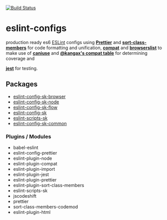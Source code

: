 [![Build Status](https://travis-ci.org/soenkekluth/eslint-configs.svg?branch=master)](https://travis-ci.org/soenkekluth/eslint-configs)

# eslint-configs

production ready es6 [ESLint](http://eslint.org) configs using [**Prettier**](https://github.com/prettier/prettier) and [**sort-class-members**](https://github.com/bryanrsmith/eslint-plugin-sort-class-members) for code formatting and unification, [**compat**](https://www.npmjs.com/package/eslint-plugin-compat) and [**browserslist**](https://github.com/browserslist/browserslist) to make use of [**caniuse**](http://caniuse.com/) and [**@kangax's compat table**](http://kangax.github.io/compat-table/es6/) for determining coverage and

[**jest**](https://www.npmjs.com/package/eslint-plugin-jest) for testing.

## Packages

* [eslint-config-sk-browser](https://www.npmjs.com/package/eslint-config-sk-browser)
* [eslint-config-sk-node](https://www.npmjs.com/package/eslint-config-sk-node)
* [eslint-config-sk-flow](https://www.npmjs.com/package/eslint-config-sk-flow)
* [eslint-config-sk](https://www.npmjs.com/package/eslint-config-sk)
* [eslint-scripts-sk ](https://www.npmjs.com/package/eslint-scripts-sk)
* [eslint-config-sk-common ](https://www.npmjs.com/package/eslint-config-sk-common)

### Plugins / Modules

* babel-eslint
* eslint-config-prettier
* eslint-plugin-node
* eslint-plugin-compat
* eslint-plugin-import
* eslint-plugin-jest
* eslint-plugin-prettier
* eslint-plugin-sort-class-members
* eslint-scripts-sk
* jscodeshift
* prettier
* sort-class-members-codemod
* eslint-plugin-html
